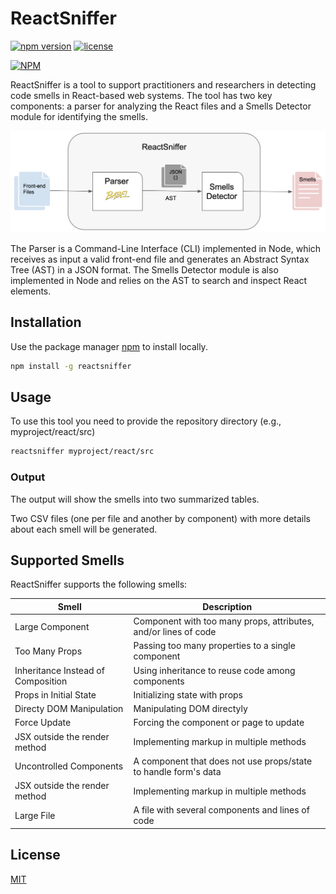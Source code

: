 # ReactSniffer 

[![npm version](https://badge.fury.io/js/reactsniffer.svg)](https://www.npmjs.com/package/reactsniffer)
[![license](https://img.shields.io/npm/l/reactsniffer)](https://github.com/fabiosferreira/reactsniffer/blob/main/LICENSE)

[![NPM](https://nodei.co/npm/reactsniffer.png)](https://nodei.co/npm/reactsniffer/)

ReactSniffer is a tool to support practitioners and researchers in detecting code smells in React-based web systems. The tool has two key components: a parser for analyzing the React files and a Smells Detector module for identifying the smells.

<p align="center">
    <img src="https://github.com/fabiosferreira/reactsniffer/blob/main/img/ReactSniffer-Architecture.png" width= "600px" />
</p>

The Parser is a Command-Line Interface (CLI) implemented in Node, which receives as input a valid front-end file and generates an Abstract Syntax Tree (AST) in a JSON format. The Smells Detector module is also implemented in Node and relies on the AST to search and inspect React elements. 

## Installation

Use the package manager [npm](https://www.npmjs.com/) to install locally.

```bash
npm install -g reactsniffer
```

## Usage

To use this tool you need to provide the repository directory (e.g., myproject/react/src)

```bash
reactsniffer myproject/react/src
```

### Output

The output will show the smells into two summarized tables.

Two CSV files (one per file and another by component) with more details about each smell will be generated.

## Supported Smells

ReactSniffer supports the following smells: 

| Smell      | Description                                                                             |
|------------|-----------------------------------------------------------------------------------------|
| Large Component                    | Component with too many props, attributes, and/or lines of code |
| Too Many Props                     | Passing too many properties to a single component               |
| Inheritance Instead of Composition | Using inheritance to reuse code among components                |
| Props in Initial State             | Initializing state with props                                   |
| Directy DOM Manipulation           | Manipulating DOM directyly                                      |
| Force Update                       | Forcing the component or page to update                         |
| JSX outside the render method      | Implementing markup in multiple methods                         |
| Uncontrolled Components            | A component that does not use props/state to handle form's data |
| JSX outside the render method      | Implementing markup in multiple methods                         |
| Large File                         | A file with several components and lines of code                |


## License

[MIT](https://choosealicense.com/licenses/mit/)